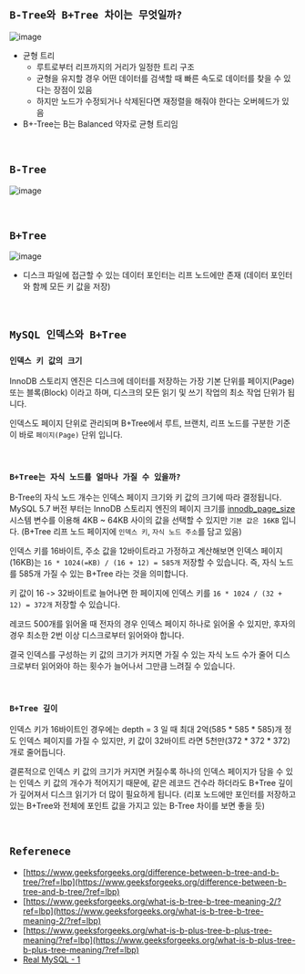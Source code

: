 ## `B-Tree와 B+Tree 차이는 무엇일까?`

![image](https://github.com/wjdrbs96/Today-I-Learn/assets/45676906/9ccea7a5-8444-4f6f-b253-a577b9c0f999)

- 균형 트리 
  - 루트로부터 리프까지의 거리가 일정한 트리 구조 
  - 균형을 유지할 경우 어떤 데이터를 검색할 때 빠른 속도로 데이터를 찾을 수 있다는 장점이 있음 
  - 하지만 노드가 수정되거나 삭제된다면 재정렬을 해줘야 한다는 오버헤드가 있음
- B+-Tree는 B는 Balanced 약자로 균형 트리임

<br>

## `B-Tree`

![image](https://github.com/wjdrbs96/Today-I-Learn/assets/45676906/7ff404cc-5f5c-40e7-b204-4cc919077f67)



<br>

## `B+Tree`

![image](https://github.com/wjdrbs96/Today-I-Learn/assets/45676906/aa0d25c5-5bc8-454d-a640-313704389213)

- 디스크 파일에 접근할 수 있는 데이터 포인터는 리프 노드에만 존재 (데이터 포인터와 함께 모든 키 값을 저장)


<br>

## `MySQL 인덱스와 B+Tree`

### `인덱스 키 값의 크기`

InnoDB 스토리지 엔진은 디스크에 데이터를 저장하는 가장 기본 단위를 페이지(Page) 또는 블록(Block) 이라고 하며, 디스크의 모든 읽기 및 쓰기 작업의 최소 작업 단위가 됩니다.

인덱스도 페이지 단위로 관리되며 B+Tree에서 루트, 브랜치, 리프 노드를 구분한 기준이 바로 `페이지(Page)` 단위 입니다.

<br>

### `B+Tree는 자식 노드를 얼마나 가질 수 있을까?`

B-Tree의 자식 노드 개수는 인덱스 페이지 크기와 키 값의 크기에 따라 결정됩니다. MySQL 5.7 버전 부터는 InnoDB 스토리지 엔진의 페이지 크기를 [innodb_page_size](https://dev.mysql.com/doc/refman/8.0/en/innodb-init-startup-configuration.html) 시스템 변수를 이용해 4KB ~ 64KB 사이의 값을 선택할 수 있지만 `기본 값은 16KB` 입니다. (B+Tree 리프 노드 페이지에 `인덱스 키`, `자식 노드 주소`를 담고 있음)

인덱스 키를 16바이트, 주소 값을 12바이트라고 가정하고 계산해보면 인덱스 페이지(16KB)는 `16 * 1024(=KB) / (16 + 12) = 585개` 저장할 수 있습니다. 즉, 자식 노드를 585개 가질 수 있는 B+Tree 라는 것을 의미합니다.

키 값이 16 -> 32바이트로 늘어나면 한 페이지에 인덱스 키를 `16 * 1024 / (32 + 12) = 372개` 저장할 수 있습니다. 

레코드 500개를 읽어올 때 전자의 경우 인덱스 페이지 하나로 읽어올 수 있지만, 후자의 경우 최소한 2번 이상 디스크로부터 읽어와야 합니다.

결국 인덱스를 구성하는 키 값의 크기가 커지면 가질 수 있는 자식 노드 수가 줄어 디스크로부터 읽어와야 하는 횟수가 늘어나서 그만큼 느려질 수 있습니다.

<br>

### `B+Tree 깊이`

인덱스 키가 16바이트인 경우에는 depth = 3 일 때 최대 2억(585 * 585 * 585)개 정도 인덱스 페이지를 가질 수 있지만, 키 값이 32바이트 라면 5천만(372 * 372 * 372)개로 줄어듭니다.

결론적으로 인덱스 키 값의 크기가 커지면 커질수록 하나의 인덱스 페이지가 담을 수 있는 인덱스 키 값의 개수가 적어지기 때문에, 같은 레코드 건수라 하더라도 B+Tree 깊이가 깊어져서 디스크 읽기가 더 많이 필요하게 됩니다. (리포 노드에만 포인터를 저장하고 있는 B+Tree와 전체에 포인트 값을 가지고 있는 B-Tree 차이를 보면 좋을 듯)

<br>

## `Referenece`

- [https://www.geeksforgeeks.org/difference-between-b-tree-and-b-tree/?ref=lbp](https://www.geeksforgeeks.org/difference-between-b-tree-and-b-tree/?ref=lbp)
- [https://www.geeksforgeeks.org/what-is-b-tree-b-tree-meaning-2/?ref=lbp](https://www.geeksforgeeks.org/what-is-b-tree-b-tree-meaning-2/?ref=lbp)
- [https://www.geeksforgeeks.org/what-is-b-plus-tree-b-plus-tree-meaning/?ref=lbp](https://www.geeksforgeeks.org/what-is-b-plus-tree-b-plus-tree-meaning/?ref=lbp)
- [Real MySQL - 1]()